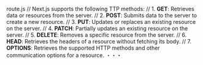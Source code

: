 

route.js
// Next.js supports the following TTP methods:
// 1.
**GET**: Retrieves data or resources from the server.
// 2.
**POST**: Submits data to the server to create a new resource.
// 3.
**PUT**: Updates or replaces an existing resource on the server.
// 4.
**PATCH**: Partially updates an existing resource on the server.
// 5.
**DELETE**: Removes a specific resource from the server.
// 6.
**HEAD**: Retrieves the headers of a resource without fetching its body.
// 7.
**OPTIONS**: Retrieves the supported HTTP methods and other communication options for a resource.
・・・